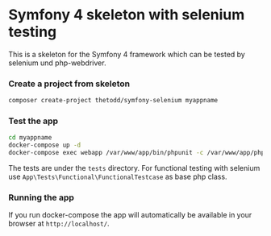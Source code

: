# Symfony 4 skeleton with selenium testing

This is a skeleton for the Symfony 4 framework which can be tested by selenium und php-webdriver.

### Create a project from skeleton
```bash
composer create-project thetodd/symfony-selenium myappname
```

### Test the app
```bash
cd myappname
docker-compose up -d
docker-compose exec webapp /var/www/app/bin/phpunit -c /var/www/app/phpunit.xml.dist
```

The tests are under the `tests` directory. For functional testing with selenium use `App\Tests\Functional\FunctionalTestcase`
as base php class.

### Running the app
If you run docker-compose the app will automatically be available in your browser at `http://localhost/`.